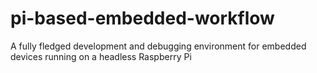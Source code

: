 # pi-based-embedded-workflow
A fully fledged development and debugging environment for embedded devices running on a headless Raspberry Pi
